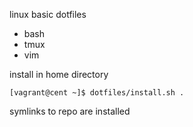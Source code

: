 linux basic dotfiles
* bash
* tmux
* vim

install in home directory
```
[vagrant@cent ~]$ dotfiles/install.sh .
```
symlinks to repo are installed
